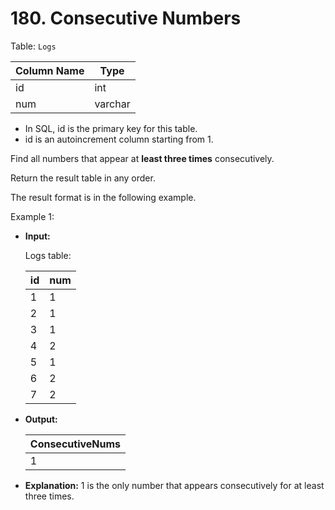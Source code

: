 # 180. Consecutive Numbers

Table: `Logs`


| Column Name | Type    |
|-------------|---------|
| id          | int     |
| num         | varchar |

- In SQL, id is the primary key for this table.
- id is an autoincrement column starting from 1.
 

Find all numbers that appear at **least three times** consecutively.

Return the result table in any order.

The result format is in the following example.

 

Example 1:

- **Input:**

    Logs table:

    | id | num |
    |----|-----|
    | 1  | 1   |
    | 2  | 1   |
    | 3  | 1   |
    | 4  | 2   |
    | 5  | 1   |
    | 6  | 2   |
    | 7  | 2   |

- **Output:** 

    | ConsecutiveNums |
    |-----------------|
    | 1               |

- **Explanation:** 1 is the only number that appears consecutively for at least three times.